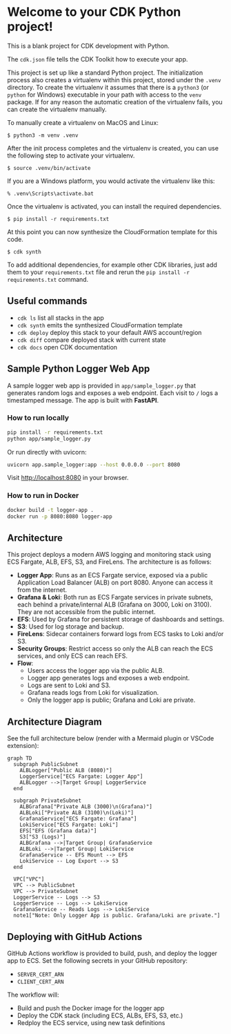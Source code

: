 # Welcome to your CDK Python project!

This is a blank project for CDK development with Python.

The `cdk.json` file tells the CDK Toolkit how to execute your app.

This project is set up like a standard Python project.  The initialization
process also creates a virtualenv within this project, stored under the `.venv`
directory.  To create the virtualenv it assumes that there is a `python3`
(or `python` for Windows) executable in your path with access to the `venv`
package. If for any reason the automatic creation of the virtualenv fails,
you can create the virtualenv manually.

To manually create a virtualenv on MacOS and Linux:

```
$ python3 -m venv .venv
```

After the init process completes and the virtualenv is created, you can use the following
step to activate your virtualenv.

```
$ source .venv/bin/activate
```

If you are a Windows platform, you would activate the virtualenv like this:

```
% .venv\Scripts\activate.bat
```

Once the virtualenv is activated, you can install the required dependencies.

```
$ pip install -r requirements.txt
```

At this point you can now synthesize the CloudFormation template for this code.

```
$ cdk synth
```

To add additional dependencies, for example other CDK libraries, just add
them to your `requirements.txt` file and rerun the `pip install -r requirements.txt`
command.

## Useful commands

 * `cdk ls`          list all stacks in the app
 * `cdk synth`       emits the synthesized CloudFormation template
 * `cdk deploy`      deploy this stack to your default AWS account/region
 * `cdk diff`        compare deployed stack with current state
 * `cdk docs`        open CDK documentation

## Sample Python Logger Web App

A sample logger web app is provided in `app/sample_logger.py` that generates random logs and exposes a web endpoint. Each visit to `/` logs a timestamped message. The app is built with **FastAPI**.

### How to run locally

```bash
pip install -r requirements.txt
python app/sample_logger.py
```

Or run directly with uvicorn:

```bash
uvicorn app.sample_logger:app --host 0.0.0.0 --port 8080
```

Visit [http://localhost:8080](http://localhost:8080) in your browser.

### How to run in Docker

```bash
docker build -t logger-app .
docker run -p 8080:8080 logger-app
```

## Architecture

This project deploys a modern AWS logging and monitoring stack using ECS Fargate, ALB, EFS, S3, and FireLens. The architecture is as follows:

- **Logger App**: Runs as an ECS Fargate service, exposed via a public Application Load Balancer (ALB) on port 8080. Anyone can access it from the internet.
- **Grafana & Loki**: Both run as ECS Fargate services in private subnets, each behind a private/internal ALB (Grafana on 3000, Loki on 3100). They are not accessible from the public internet.
- **EFS**: Used by Grafana for persistent storage of dashboards and settings.
- **S3**: Used for log storage and backup.
- **FireLens**: Sidecar containers forward logs from ECS tasks to Loki and/or S3.
- **Security Groups**: Restrict access so only the ALB can reach the ECS services, and only ECS can reach EFS.
- **Flow**:
  - Users access the logger app via the public ALB.
  - Logger app generates logs and exposes a web endpoint.
  - Logs are sent to Loki and S3.
  - Grafana reads logs from Loki for visualization.
  - Only the logger app is public; Grafana and Loki are private.

## Architecture Diagram

See the full architecture below (render with a Mermaid plugin or VSCode extension):

```mermaid
graph TD
  subgraph PublicSubnet
    ALBLogger["Public ALB (8080)"]
    LoggerService["ECS Fargate: Logger App"]
    ALBLogger -->|Target Group| LoggerService
  end

  subgraph PrivateSubnet
    ALBGrafana["Private ALB (3000)\n(Grafana)"]
    ALBLoki["Private ALB (3100)\n(Loki)"]
    GrafanaService["ECS Fargate: Grafana"]
    LokiService["ECS Fargate: Loki"]
    EFS["EFS (Grafana data)"]
    S3["S3 (Logs)"]
    ALBGrafana -->|Target Group| GrafanaService
    ALBLoki -->|Target Group| LokiService
    GrafanaService -- EFS Mount --> EFS
    LokiService -- Log Export --> S3
  end

  VPC["VPC"]
  VPC --> PublicSubnet
  VPC --> PrivateSubnet
  LoggerService -- Logs --> S3
  LoggerService -- Logs --> LokiService
  GrafanaService -- Reads Logs --> LokiService
  note1["Note: Only Logger App is public. Grafana/Loki are private."]
```

## Deploying with GitHub Actions

 GitHub Actions workflow is provided to build, push, and deploy the logger app to ECS. Set the following secrets in your GitHub repository:
- `SERVER_CERT_ARN`
- `CLIENT_CERT_ARN`

The workflow will:
- Build and push the Docker image for the logger app
- Deploy the CDK stack (including ECS, ALBs, EFS, S3, etc.)
- Redploy the ECS service, using new task definitions

